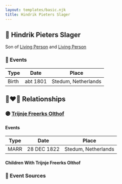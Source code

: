 ```yaml
---
layout: templates/basic.njk
title: Hindrik Pieters Slager
---
```

## 🔵 Hindrik Pieters Slager

Son of [Living Person](/people/2/21685798) and [Living Person](/people/6/63361989)

### 📆 Events

Type | Date | Place
------ | ------ | ------
Birth | abt 1801 | Stedum, Netherlands

## 👩‍❤️‍👨 Relationships

### 🟣 [Trijnje Freerks Olthof](/people/5/5004158)

#### Events

Type | Date | Place
------ | ------ | ------
MARR | 28 DEC 1822 | Stedum, Netherlands
#### Children With Trijnje Freerks Olthof
### 📰 Event Sources
